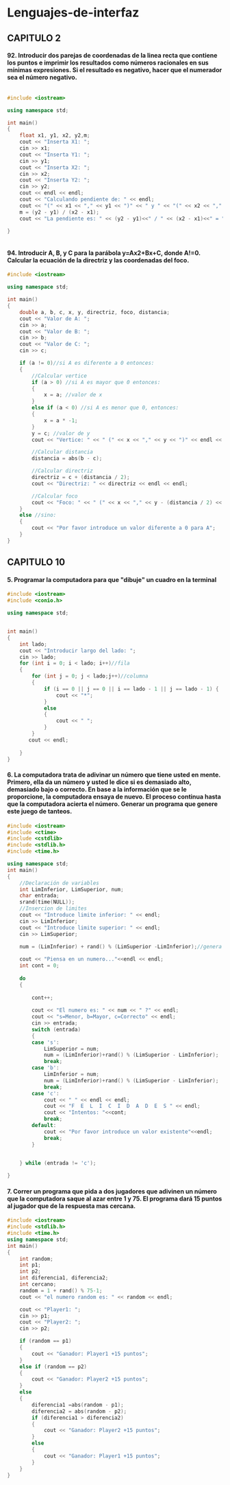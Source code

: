 # Lenguajes-de-interfaz
## CAPITULO 2
#### 92. Introducir dos parejas de coordenadas de la linea recta  que contiene los puntos e imprimir los resultados como números racionales en sus mínimas expresiones. Si el resultado es negativo, hacer que el numerador sea el número negativo.
```c++

#include <iostream>

using namespace std;

int main()
{
    float x1, y1, x2, y2,m;
    cout << "Inserta X1: ";
    cin >> x1;
    cout << "Inserta Y1: ";
    cin >> y1;
    cout << "Inserta X2: ";
    cin >> x2;
    cout << "Inserta Y2: ";
    cin >> y2;
    cout << endl << endl;
    cout << "Calculando pendiente de: " << endl;
    cout << "(" << x1 << "," << y1 << ")" << " y " << "(" << x2 << "," << y2 << ")"<<endl<<endl;
    m = (y2 - y1) / (x2 - x1);
    cout << "La pendiente es: " << (y2 - y1)<<" / " << (x2 - x1)<<" = "<<m << endl;

}
    
```
#### 94. Introducir A, B, y C para la parábola y=Ax2+Bx+C, donde A!=0. Calcular la ecuación de la directriz y las coordenadas del foco.
```c++
#include <iostream>

using namespace std;

int main()
{
    double a, b, c, x, y, directriz, foco, distancia;
    cout << "Valor de A: ";
    cin >> a;
    cout << "Valor de B: ";
    cin >> b;
    cout << "Valor de C: ";
    cin >> c;

    if (a != 0)//si A es diferente a 0 entonces:
    {
        //Calcular vertice
        if (a > 0) //si A es mayor que 0 entonces: 
        {
            x = a; //valor de x
        }
        else if (a < 0) //si A es menor que 0, entonces:
        {
            x = a * -1;
        }
        y = c; //valor de y
        cout << "Vertice: " << " (" << x << "," << y << ")" << endl << endl;

        //Calcular distancia
        distancia = abs(b - c);

        //Calcular directriz
        directriz = c + (distancia / 2);
        cout << "Directriz: " << directriz << endl << endl;

        //Calcular foco
        cout << "Foco: " << " (" << x << "," << y - (distancia / 2) << ")" << endl;
    }
    else //sino:
    {
        cout << "Por favor introduce un valor diferente a 0 para A";
    }
}

```
## CAPITULO 10
#### 5. Programar la computadora para que "dibuje" un cuadro en la terminal
```c++
#include <iostream>
#include <conio.h>

using namespace std;


int main()
{
    int lado;
    cout << "Introducir largo del lado: ";
    cin >> lado;
    for (int i = 0; i < lado; i++)//fila
    {
        for (int j = 0; j < lado;j++)//columna
        {
            if (i == 0 || j == 0 || i == lado - 1 || j == lado - 1) {
                cout << "*";
            }
            else
            {
                cout << " ";
            }
        }
       cout << endl;
        
    }
}
```
#### 6. La computadora trata de adivinar un número que tiene usted en mente. Primero, ella da un número y usted le dice si es demasiado alto, demasiado bajo o correcto. En base a la información que se le proporcione, la computadora ensaya de nuevo. El proceso continua hasta que la computadora acierta el número. Generar un programa que genere este juego de tanteos.
```c++
#include <iostream>
#include <ctime>
#include <cstdlib>
#include <stdlib.h>
#include <time.h>

using namespace std;
int main()
{
    //Declaración de variables
    int LimInferior, LimSuperior, num;
    char entrada;
    srand(time(NULL));
    //Insercion de limites
    cout << "Introduce limite inferior: " << endl;
    cin >> LimInferior;
    cout << "Introduce limite superior: " << endl;
    cin >> LimSuperior;

    num = (LimInferior) + rand() % (LimSuperior -LimInferior);//genera numero aleatorio
   
    cout << "Piensa en un numero..."<<endl << endl;
    int cont = 0;
  
    do 
    {
        
        cont++;
        
        cout << "El numero es: " << num << " ?" << endl;
        cout << "s=Menor, b=Mayor, c=Correcto" << endl;
        cin >> entrada;
        switch (entrada)
        {
        case 's':
            LimSuperior = num;
            num = (LimInferior)+rand() % (LimSuperior - LimInferior);
            break;
        case 'b':
            LimInferior = num;
            num = (LimInferior)+rand() % (LimSuperior - LimInferior);
            break;
        case 'c':
            cout << " " << endl << endl;
            cout << "F  E  L  I  C  I  D  A  D  E  S " << endl;
            cout << "Intentos: "<<cont;
            break;
        default:
            cout << "Por favor introduce un valor existente"<<endl;
            break; 
        }


    } while (entrada != 'c');
      
}
```
#### 7. Correr un programa que pida a dos jugadores que adivinen un número que la computadora saque al azar entre 1 y 75. El programa dará 15 puntos al jugador que de la respuesta mas cercana.
```c++
#include <iostream>
#include <stdlib.h>
#include <time.h>
using namespace std;
int main()
{
    int random;
    int p1;
    int p2;
    int diferencia1, diferencia2;
    int cercano;
    random = 1 + rand() % 75-1;
    cout << "el numero random es: " << random << endl;

    cout << "Player1: ";
    cin >> p1;
    cout << "Player2: ";
    cin >> p2;

    if (random == p1)
    {
        cout << "Ganador: Player1 +15 puntos";
    }
    else if (random == p2)
    {
        cout << "Ganador: Player2 +15 puntos";
    }
    else
    {
        diferencia1 =abs(random - p1);
        diferencia2 = abs(random - p2);
        if (diferencia1 > diferencia2)
        {
            cout << "Ganador: Player2 +15 puntos";
        }
        else
        {
            cout << "Ganador: Player1 +15 puntos";
        }
    }
}
```
